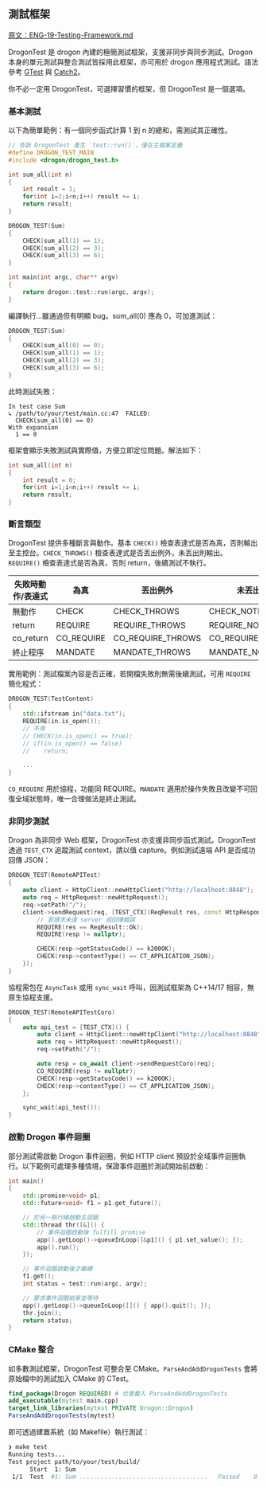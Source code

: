## 測試框架

[原文：ENG-19-Testing-Framework.md](/ENG/ENG-19-Testing-Framework.md)

DrogonTest 是 drogon 內建的極簡測試框架，支援非同步與同步測試。Drogon 本身的單元測試與整合測試皆採用此框架，亦可用於 drogon 應用程式測試。語法參考 [GTest](https://github.com/google/googletest) 與 [Catch2](https://github.com/catchorg/Catch2)。

你不必一定用 DrogonTest，可選擇習慣的框架，但 DrogonTest 是一個選項。

### 基本測試

以下為簡單範例：有一個同步函式計算 1 到 n 的總和，需測試其正確性。

```c++
// 告訴 DrogonTest 產生 `test::run()`，僅在主檔案定義
#define DROGON_TEST_MAIN
#include <drogon/drogon_test.h>

int sum_all(int n)
{
    int result = 1;
    for(int i=2;i<n;i++) result += i;
    return result;
}

DROGON_TEST(Sum)
{
    CHECK(sum_all(1) == 1);
    CHECK(sum_all(2) == 3);
    CHECK(sum_all(3) == 6);
}

int main(int argc, char** argv)
{
    return drogon::test::run(argc, argv);
}
```

編譯執行...雖通過但有明顯 bug，sum_all(0) 應為 0，可加進測試：

```c++
DROGON_TEST(Sum)
{
    CHECK(sum_all(0) == 0);
    CHECK(sum_all(1) == 1);
    CHECK(sum_all(2) == 3);
    CHECK(sum_all(3) == 6);
}
```

此時測試失敗：

```
In test case Sum
↳ /path/to/your/test/main.cc:47  FAILED:
  CHECK(sum_all(0) == 0)
With expansion
  1 == 0
```

框架會顯示失敗測試與實際值，方便立即定位問題。解法如下：

```c++
int sum_all(int n)
{
    int result = 0;
    for(int i=1;i<n;i++) result += i;
    return result;
}
```

### 斷言類型

DrogonTest 提供多種斷言與動作。基本 `CHECK()` 檢查表達式是否為真，否則輸出至主控台。`CHECK_THROWS()` 檢查表達式是否丟出例外，未丟出則輸出。`REQUIRE()` 檢查表達式是否為真，否則 return，後續測試不執行。

| 失敗時動作/表達式 | 為真      | 丟出例外         | 未丟出例外      | 丟出特定型別      |
| ------------------ | --------- | --------------- | --------------- | ----------------- |
| 無動作             | CHECK     | CHECK_THROWS    | CHECK_NOTHROW   | CHECK_THROWS_AS   |
| return             | REQUIRE   | REQUIRE_THROWS  | REQUIRE_NOTHROW | REQUIRE_THROWS_AS |
| co_return          | CO_REQUIRE| CO_REQUIRE_THROWS| CO_REQUIRE_NOTHROW| CO_REQUIRE_THROWS_AS |
| 終止程序           | MANDATE   | MANDATE_THROWS  | MANDATE_NOTHROW | MANDATE_THROWS_AS |

實用範例：測試檔案內容是否正確，若開檔失敗則無需後續測試，可用 `REQUIRE` 簡化程式：

```c++
DROGON_TEST(TestContent)
{
    std::ifstream in("data.txt");
    REQUIRE(in.is_open());
    // 不用
    // CHECK(in.is_open() == true);
    // if(in.is_open() == false)
    //    return;

    ...
}
```

`CO_REQUIRE` 用於協程，功能同 REQUIRE。`MANDATE` 適用於操作失敗且改變不可回復全域狀態時，唯一合理做法是終止測試。

### 非同步測試

Drogon 為非同步 Web 框架，DrogonTest 亦支援非同步函式測試。DrogonTest 透過 `TEST_CTX` 追蹤測試 context，請以值 capture。例如測試遠端 API 是否成功回傳 JSON：

```c++
DROGON_TEST(RemoteAPITest)
{
    auto client = HttpClient::newHttpClient("http://localhost:8848");
    auto req = HttpRequest::newHttpRequest();
    req->setPath("/");
    client->sendRequest(req, [TEST_CTX](ReqResult res, const HttpResponsePtr& resp) {
        // 若請求未達 server 或回傳錯誤
        REQUIRE(res == ReqResult::Ok);
        REQUIRE(resp != nullptr);

        CHECK(resp->getStatusCode() == k200OK);
        CHECK(resp->contentType() == CT_APPLICATION_JSON);
    });
}
```

協程需包在 `AsyncTask` 或用 `sync_wait` 呼叫，因測試框架為 C++14/17 相容，無原生協程支援。

```c++
DROGON_TEST(RemoteAPITestCoro)
{
    auto api_test = [TEST_CTX]() {
        auto client = HttpClient::newHttpClient("http://localhost:8848");
        auto req = HttpRequest::newHttpRequest();
        req->setPath("/");

        auto resp = co_await client->sendRequestCoro(req);
        CO_REQUIRE(resp != nullptr);
        CHECK(resp->getStatusCode() == k200OK);
        CHECK(resp->contentType() == CT_APPLICATION_JSON);
    };

    sync_wait(api_test());
}
```

### 啟動 Drogon 事件迴圈

部分測試需啟動 Drogon 事件迴圈，例如 HTTP client 預設於全域事件迴圈執行。以下範例可處理多種情境，保證事件迴圈於測試開始前啟動：

```c++
int main()
{
    std::promise<void> p1;
    std::future<void> f1 = p1.get_future();

    // 於另一執行緒啟動主迴圈
    std::thread thr([&]() {
        // 事件迴圈啟動後 fulfill promise
        app().getLoop()->queueInLoop([&p1]() { p1.set_value(); });
        app().run();
    });

    // 事件迴圈啟動後才繼續
    f1.get();
    int status = test::run(argc, argv);

    // 要求事件迴圈結束並等待
    app().getLoop()->queueInLoop([]() { app().quit(); });
    thr.join();
    return status;
}
```

### CMake 整合

如多數測試框架，DrogonTest 可整合至 CMake。`ParseAndAddDrogonTests` 會將原始檔中的測試加入 CMake 的 CTest。

```cmake
find_package(Drogon REQUIRED) # 也會載入 ParseAndAddDrogonTests
add_executable(mytest main.cpp)
target_link_libraries(mytest PRIVATE Drogon::Drogon)
ParseAndAddDrogonTests(mytest)
```

即可透過建置系統（如 Makefile）執行測試：

```bash
❯ make test
Running tests...
Test project path/to/your/test/build/
      Start  1: Sum
 1/1  Test  #1: Sum ....................................   Passed    0.00 sec
```
